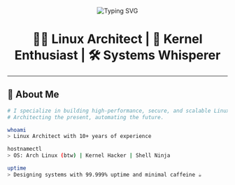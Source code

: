 <!-- Animated Header -->
<p align="center">
  <img src="https://readme-typing-svg.herokuapp.com?font=Fira+Code&size=24&pause=1000&color=00FFAA&center=true&vCenter=true&width=435&lines=echo+%22Hello+World%22;uname+-a;whoami;sudo+make+me+a+sandwich" alt="Typing SVG" />
</p>

<h1 align="center">👨‍💻 Linux Architect | 🐧 Kernel Enthusiast | 🛠️ Systems Whisperer</h1>

---

## 🧠 About Me

```bash
# I specialize in building high-performance, secure, and scalable Linux systems.
# Architecting the present, automating the future.

whoami
> Linux Architect with 10+ years of experience

hostnamectl
> OS: Arch Linux (btw) | Kernel Hacker | Shell Ninja

uptime
> Designing systems with 99.999% uptime and minimal caffeine ☕

